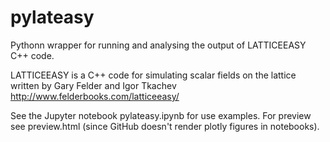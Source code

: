 # pylateasy
Pythonn wrapper for running and analysing the output of LATTICEEASY C++ code.

LATTICEEASY is a C++ code for simulating scalar fields on the lattice written by Gary Felder and Igor Tkachev
http://www.felderbooks.com/latticeeasy/

See the Jupyter notebook pylateasy.ipynb for use examples. For preview see preview.html (since GitHub doesn't render plotly figures in notebooks).